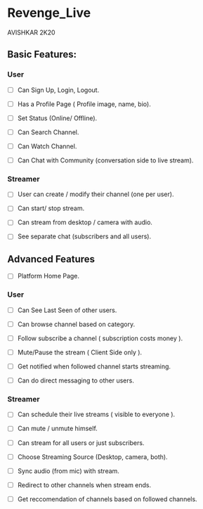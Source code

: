 # Revenge_Live
AVISHKAR 2K20

## Basic Features:

### User
* [ ] Can Sign Up, Login, Logout.
* [ ] Has a Profile Page (  Profile image, name, bio).
* [ ] Set Status (Online/ Offline).
* [ ] Can Search Channel.
* [ ] Can Watch Channel.
* [ ] Can Chat with Community (conversation side to live stream).


### Streamer
* [ ] User can create / modify their channel (one per user).
* [ ] Can start/ stop stream.
* [ ] Can stream from desktop / camera with audio.
* [ ] See separate chat (subscribers and all users).


## Advanced Features
* [ ] Platform Home Page.

### User
* [ ] Can See Last Seen of other users.
* [ ] Can browse channel based on category.
* [ ] Follow subscribe a channel ( subscription costs money ).
* [ ] Mute/Pause the stream ( Client Side only ).
* [ ] Get notified when followed channel starts streaming.
* [ ] Can do direct messaging to other users.


### Streamer
* [ ] Can schedule their live streams ( visible to everyone ).
* [ ] Can mute / unmute himself.
* [ ] Can stream for all users or just subscribers.
* [ ] Choose Streaming Source (Desktop, camera, both).
* [ ] Sync audio (from mic) with stream.
* [ ] Redirect to other channels when stream ends.
* [ ] Get reccomendation of channels based on followed channels.

